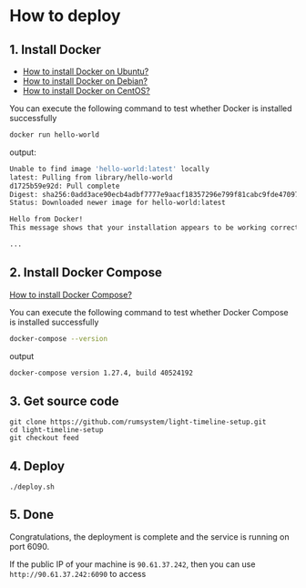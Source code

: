 # How to deploy

## 1. Install Docker

- [How to install Docker on Ubuntu?](https://yeasy.gitbook.io/docker_practice/install/ubuntu)
- [How to install Docker on Debian?](https://yeasy.gitbook.io/docker_practice/install/debian)
- [How to install Docker on CentOS?](https://yeasy.gitbook.io/docker_practice/install/centos)

You can execute the following command to test whether Docker is installed successfully

```bash
docker run hello-world
```

output:

```bash
Unable to find image 'hello-world:latest' locally
latest: Pulling from library/hello-world
d1725b59e92d: Pull complete
Digest: sha256:0add3ace90ecb4adbf7777e9aacf18357296e799f81cabc9fde470971e499788
Status: Downloaded newer image for hello-world:latest

Hello from Docker!
This message shows that your installation appears to be working correctly.

...
```

## 2. Install Docker Compose

[How to install Docker Compose?](https://yeasy.gitbook.io/docker_practice/compose/install)

You can execute the following command to test whether Docker Compose is installed successfully

```bash
docker-compose --version
```

output

```bash
docker-compose version 1.27.4, build 40524192
```

## 3. Get source code

```
git clone https://github.com/rumsystem/light-timeline-setup.git
cd light-timeline-setup
git checkout feed
```

## 4. Deploy

```
./deploy.sh
```

## 5. Done

Congratulations, the deployment is complete and the service is running on port 6090.

If the public IP of your machine is `90.61.37.242`, then you can use `http://90.61.37.242:6090` to access